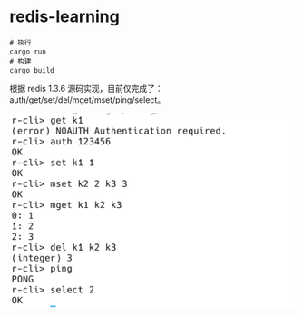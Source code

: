 # redis-learning

```
# 执行
cargo run
# 构建
cargo build
```
根据 redis 1.3.6 源码实现，目前仅完成了：auth/get/set/del/mget/mset/ping/select。

![img.png](img.png)
